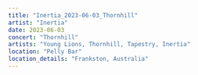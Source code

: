 ```yaml
---
title: "Inertia_2023-06-03_Thornhill"
artist: "Inertia"
date: 2023-06-03
concert: "Thornhill"
artists: "Young Lions, Thornhill, Tapestry, Inertia"
location: "Pelly Bar"
location_details: "Frankston, Australia"
---
```

